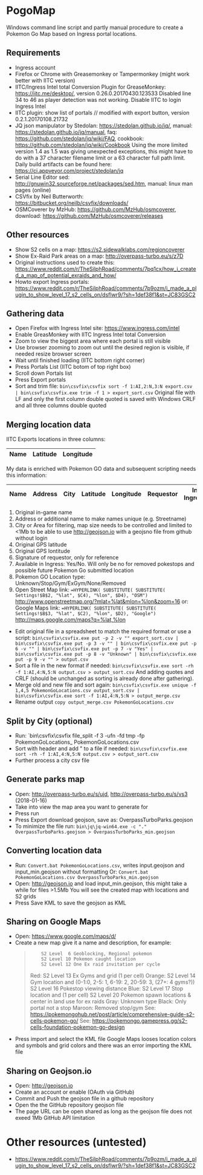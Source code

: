 # PogoMap

Windows command line script and partly manual procedure to create a Pokemon Go Map based on Ingress portal locations.

## Requirements
* Ingress account
* Firefox or Chrome with Greasemonkey or Tampermonkey (might work better with IITC version)
* IITC/Ingress Intel total Conversion Plugin for GreaseMonkey: https://iitc.me/desktop/, version 0.26.0.20170430.123533
  Disabled line 34 to 46 as player detection was not working. Disable IITC to login Ingress Intel
* IITC plugin: show list of portals // modified with export button, version 0.2.1.20170108.21732
* JQ json manipulator by Stedolan: https://stedolan.github.io/jq/, manual: https://stedolan.github.io/jq/manual, faq: https://github.com/stedolan/jq/wiki/FAQ, cookbook: https://github.com/stedolan/jq/wiki/Cookbook
  Using the more limited version 1.4 as 1.5 was giving unexpected exceptions, this might have to do with a 37 character filename limit or a 63 character full path limit.
  Daily build artifacts can be found here: https://ci.appveyor.com/project/stedolan/jq
* Serial Line Editor sed: http://gnuwin32.sourceforge.net/packages/sed.htm, manual: linux man pages (online)
* CSVfix by Neil Butterworth: https://bitbucket.org/neilb/csvfix/downloads/
* OSMCoverer by MzHub: https://github.com/MzHub/osmcoverer, download: https://github.com/MzHub/osmcoverer/releases

## Other resources
* Show S2 cells on a map: https://s2.sidewalklabs.com/regioncoverer
* Show Ex-Raid Park areas on a map: http://overpass-turbo.eu/s/z7D
* Original instructions used to create this: https://www.reddit.com/r/TheSilphRoad/comments/7pq1cx/how_i_created_a_map_of_potential_exraids_and_how/
* Howto export Ingress portals: https://www.reddit.com/r/TheSilphRoad/comments/7p9ozm/i_made_a_plugin_to_show_level_17_s2_cells_on/dsflwr9/?sh=1def38f1&st=JC83GSC2

## Gathering data
* Open Firefox with Ingress Intel site: https://www.ingress.com/intel
* Enable GreasMonkey with IITC Ingress Intel total Conversion
* Zoom to view the biggest area where each portal is still visible
* Use browser zooming to zoom out until the desired region is visible, if needed resize browser screen
* Wait until finished loading (IITC bottom right corner)
* Press Portals List (IITC botom of top right box)
* Scroll down Portals list
* Press Export portals
* Sort and trim file: `bin\csvfix\csvfix sort -f 1:AI,2:N,3:N export.csv | bin\csvfix\csvfix.exe trim -f 1 > export_sort.csv`
  Original file with LF and only the first column double quoted is saved with Windows CRLF and all three columns double quoted

## Merging location data
IITC Exports locations in three columns: 

| Name | Latitude | Longitude |
|---|---|---|

My data is enriched with Pokemon GO data and subsequent scripting needs this information:

| Name | Address | City | Latitude | Longitude | Requestor | In Ingress | PoGo Type | Map Link |
|---|---|---|---|---|---|---|---|---|

1. Original in-game name
1. Address or additional name to make names unique (e.g. Streetname)
1. City or Area for filtering, map size needs to be controlled and limited to <1Mb to be able to use http://geojson.io with a geojsno file from github without login
1. Original GPS latitude
1. Original GPS lontitude
1. Signature of requestor, only for reference
1. Available in Ingress: Yes/No. Will only be no for removed pokestops and possible future Pokemon Go submitted location
1. Pokemon GO Location type: Unknown/Stop/Gym/ExGym/None/Removed
1. Open Street Map link: `=HYPERLINK( SUBSTITUTE( SUBSTITUTE( Settings!$B$2, "%lat", $C4), "%lon", $D4), "OSM")` http://www.openstreetmap.org/?mlat=%lat&mlon=%lon&zoom=16 
   or: Google Maps link: `=HYPERLINK( SUBSTITUTE( SUBSTITUTE( Settings!$B$3, "%lat", $C2), "%lon", $D2), "Google")` http://maps.google.com/maps?q=%lat,%lon

* Edit original file in a spreadsheet to match the required format or use a script: `bin\csvfix\csvfix.exe put -p 2 -v "" export_sort.csv | bin\csvfix\csvfix.exe put -p 3 -v "" | bin\csvfix\csvfix.exe put -p 6 -v "" | bin\csvfix\csvfix.exe put -p 7 -v "Yes" | bin\csvfix\csvfix.exe put -p 8 -v "Unknown" | bin\csvfix\csvfix.exe put -p 9 -v "" > output.csv`
* Sort a file in the new format if needed: `bin\csvfix\csvfix.exe sort -rh -f 1:AI,4:N,5:N output.csv > output_sort.csv`
  And adding quotes and CRLF (should be unchanged as sorting is already done after gathering).
* Merge old and new file and sort again: `bin\csvfix\csvfix.exe unique -f 1,4,5 PokemonGoLocations.csv output_sort.csv | bin\csvfix\csvfix.exe sort -f 1:AI,4:N,5:N > output_merge.csv`
* Rename output `copy output_merge.csv PokemonGoLocations.csv`

## Split by City (optional)
* Run: `bin\csvfix\csvfix file_split -f 3 -ufn -fd tmp -fp PokemonGoLocations_ PokemonGoLocations.csv
* Sort with header and add " to a file if needed: `bin\csvfix\csvfix.exe sort -rh -f 1:AI,4:N,5:N output.csv > output_sort.csv`
* Further process a city csv file

## Generate parks map
* Open: http://overpass-turbo.eu/s/ujd, http://overpass-turbo.eu/s/vs3 (2018-01-16)
* Take into view the map area you want to generate for
* Press run
* Press Export download geojson, save as: OverpassTurboParks.geojson
* To minimize the file run: `bin\jq\jq-win64.exe -c "." OverpassTurboParks.geojson > OverpassTurboParks_min.geojson`

## Converting location data
* Run: `Convert.bat PokemonGoLocations.csv`, writes input.geojson and input_min.geojson without formatting
  Or: `Convert.bat PokemonGoLocations.csv OverpassTurboParks_min.geojson`
* Open: http://geojson.io and load input_min.geojson, this might take a while for files >1.5Mb
You will see the created map with locations and S2 grids
* Press Save KML to save the geojson as KML

## Sharing on Google Maps
* Open: https://www.google.com/maps/d/
* Create a new map give it a name and description, for example: 
  >         S2 Level  6 Geoblocking, Regional pokemon
  >         S2 Level 10 Pokemon caught location
  >         S2 Level 12 One Ex raid invitation per cycle
  > Red:    S2 Level 13 Ex Gyms and grid (1 per cell)
  > Orange: S2 Level 14 Gym location and (0-1:0, 2-5: 1, 6-19: 2, 20-59: 3, (27+: 4 gyms?))
  >         S2 Level 16 Pokestop viewing distance
  > Blue:   S2 Level 17 Stop location and (1 per cell)
  >         S2 Level 20 Pokemon spawn locations & center in land use for ex raids
  > Gray: Unknown type
  > Black: Only portal not a stop
  > Maroon: Removed stop/gym
  > See: https://pokemongohub.net/post/article/comprehensive-guide-s2-cells-pokemon-go/
  > See: https://pokemongo.gamepress.gg/s2-cells-foundation-pokemon-go-design
* Press import and select the KML file
  Google Maps looses location colors and symbols and grid colors and there was an error importing the KML file

## Sharing on Geojson.io
* Open: http://geojson.io
* Create an account or enable (OAuth via GitHub)
* Commit and Push the geojson file in a github repository
* Open the the GitHub repository geojson file
* The page URL can be open shared as long as the geojson file does not exeed 1Mb GitHub API limitation

# Other resources (untested)
* https://www.reddit.com/r/TheSilphRoad/comments/7p9ozm/i_made_a_plugin_to_show_level_17_s2_cells_on/dsflwr9/?sh=1def38f1&st=JC83GSC2
